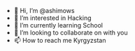 - 👋 Hi, I’m @ashimows
- 👀 I’m interested in Hacking
- 🌱 I’m currently learning School
- 💞️ I’m looking to collaborate on with you
- 📫 How to reach me Kyrgyzstan

<!---
ashimows/ashimows is a ✨ special ✨ repository because its `README.md` (this file) appears on your GitHub profile.
You can click the Preview link to take a look at your changes.
--->
